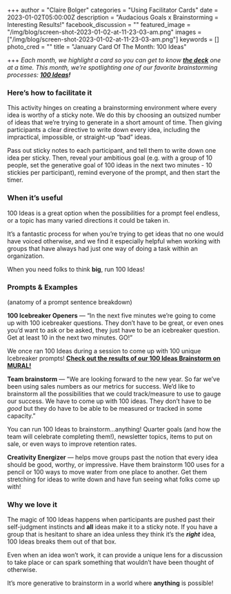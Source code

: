 +++
author = "Claire Bolger"
categories = "Using Facilitator Cards"
date = 2023-01-02T05:00:00Z
description = "Audacious Goals x Brainstorming = Interesting Results!"
facebook_discussion = ""
featured_image = "/img/blog/screen-shot-2023-01-02-at-11-23-03-am.png"
images = ["/img/blog/screen-shot-2023-01-02-at-11-23-03-am.png"]
keywords = []
photo_cred = ""
title = "January Card Of The Month: 100 Ideas"

+++
_Each month, we highlight a card so you can get to know_ [**_the deck_**](https://click.convertkit-mail2.com/k0ul94x9n7u6hd3n2rrhl/e0hph0ukd80z3qa8/aHR0cDovL3Nob3AuZmFjaWxpdGF0b3IuY2FyZHMv) _one at a time. This month, we’re spotlighting one of our favorite brainstorming processes:_ [**_100 Ideas_**](https://click.convertkit-mail2.com/k0ul94x9n7u6hd3n2rrhl/7qh7h2u0xroe2ziz/aHR0cHM6Ly93d3cuZmFjaWxpdGF0b3IuY2FyZHMvY2FyZHMvMTAwLWJhZC1pZGVhcy8=)**_!_**

### **Here’s how to facilitate it**

This activity hinges on creating a brainstorming environment where every idea is worthy of a sticky note. We do this by choosing an outsized number of ideas that we’re trying to generate in a short amount of time. Then giving participants a clear directive to write down every idea, including the impractical, impossible, or straight-up “bad” ideas.

Pass out sticky notes to each participant, and tell them to write down one idea per sticky. Then, reveal your ambitious goal (e.g. with a group of 10 people, set the generative goal of 100 ideas in the next two minutes - 10 stickies per participant), remind everyone of the prompt, and then start the timer.

### **When it’s useful**

100 Ideas is a great option when the possibilities for a prompt feel endless, or a topic has many varied directions it could be taken in.

It’s a fantastic process for when you’re trying to get ideas that no one would have voiced otherwise, and we find it especially helpful when working with groups that have always had just one way of doing a task within an organization.

When you need folks to think **big**, run 100 Ideas!

### Prompts & Examples

(anatomy of a prompt sentence breakdown)

**100 Icebreaker Openers** — “In the next five minutes we’re going to come up with 100 icebreaker questions. They don’t have to be great, or even ones you’d want to ask or be asked, they just have to be an icebreaker question. Get at least 10 in the next two minutes. GO!”

We once ran 100 Ideas during a session to come up with 100 unique Icebreaker prompts! [**Check out the results of our 100 Ideas Brainstorm on MURAL!**](https://click.convertkit-mail2.com/k0ul94x9n7u6hd3n2rrhl/owhkhwu402rem5hv/aHR0cHM6Ly9hcHAubXVyYWwuY28vaW52aXRhdGlvbi9tdXJhbC9mYWNpbGl0YXRvcmNhcmRzODM1Ni8xNjQ2OTIzODMxMTA2P3NlbmRlcj1tZWc0MDU0JmtleT0wZmNhNjljNy0zZmU5LTQ1YWUtYTAyZC02Yjg5YzU2YmZmMDU=)

**Team brainstorm** — "We are looking forward to the new year. So far we’ve been using sales numbers as our metrics for success. We’d like to brainstorm all the possibilities that we could track/measure to use to gauge our success. We have to come up with 100 ideas. They don’t have to be _good_ but they do have to be able to be measured or tracked in some capacity.”

You can run 100 Ideas to brainstorm...anything! Quarter goals (and how the team will celebrate completing them!), newsletter topics, items to put on sale, or even ways to improve retention rates.

**Creativity Energizer** — helps move groups past the notion that every idea should be good, worthy, or impressive. Have them brainstorm 100 uses for a pencil or 100 ways to move water from one place to another. Get them stretching for ideas to write down and have fun seeing what folks come up with!

### Why we love it

The magic of 100 Ideas happens when participants are pushed past their self-judgment instincts and **all** ideas make it to a sticky note. If you have a group that is hesitant to share an idea unless they think it’s the **_right_** idea, 100 Ideas breaks them out of that box.

Even when an idea won’t work, it can provide a unique lens for a discussion to take place or can spark something that wouldn’t have been thought of otherwise.

It’s more generative to brainstorm in a world where **anything** is possible!
